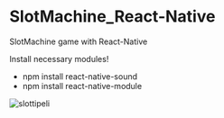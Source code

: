 # SlotMachine_React-Native
SlotMachine game with React-Native

Install necessary modules!

- npm install react-native-sound
- npm install react-native-module

![slottipeli](https://user-images.githubusercontent.com/41114865/62677060-92863980-b9b5-11e9-8540-9850a67f0c87.png)


